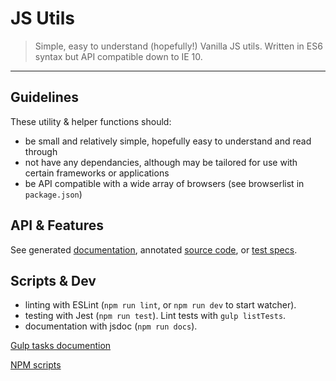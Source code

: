 # JS Utils

> Simple, easy to understand (hopefully!) Vanilla JS utils. Written in ES6 syntax but API compatible down to IE 10.

---

## Guidelines

These utility & helper functions should:

- be small and relatively simple, hopefully easy to understand and read through
- not have any dependancies, although may be tailored for use with certain frameworks or applications
- be API compatible with a wide array of browsers (see browserlist in `package.json`)

## API & Features

See generated [documentation](docs), annotated [source code](src), or [test specs](tests).

## Scripts & Dev

- linting with ESLint (`npm run lint`, or `npm run dev` to start watcher).
- testing with Jest (`npm run test`). Lint tests with `gulp listTests`.
- documentation with jsdoc (`npm run docs`).

[Gulp tasks documention](docs/gulpfile.babel.js.md)

[NPM scripts](package.json#scripts)

